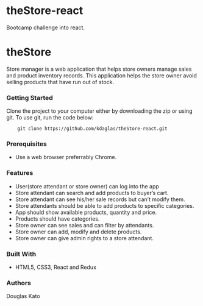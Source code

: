 # theStore-react

Bootcamp challenge into react.

# theStore

Store manager is a web application that helps store owners manage sales and product inventory records. This application helps the store owner avoid selling products that have run out of stock.

### Getting Started

Clone the project to your computer either by downloading the zip or using git.
To use git, run the code below:
```
    git clone https://github.com/kdaglas/theStore-react.git
```

### Prerequisites

- Use a web browser preferrably Chrome.

### Features

- User(store attendant or store owner) can log into the app
- Store attendant can search and add products to buyer’s cart.
- Store attendant can see his/her sale records but can’t modify them.
- Store attendants should be able to add products to specific categories.
- App should show available products, quantity and price.
- Products should have categories.
- Store owner can see sales and can filter by attendants.
- Store owner can add, modify and delete products.
- Store owner can give admin rights to a store attendant.

### Built With

- HTML5, CSS3, React and Redux

### Authors

Douglas Kato
